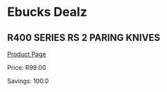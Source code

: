 
# Ebucks Dealz
## R400 SERIES RS 2 PARING KNIVES
[Product Page](https://www.ebucks.com/web/shop/productSelected.do?prodId=1049191261&catId=704983235)

Price: R99.00

Savings: 100.0


	